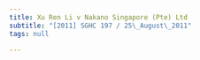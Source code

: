 ```yaml
---
title: Xu Ren Li v Nakano Singapore (Pte) Ltd
subtitle: "[2011] SGHC 197 / 25\_August\_2011"
tags: null

---
```


